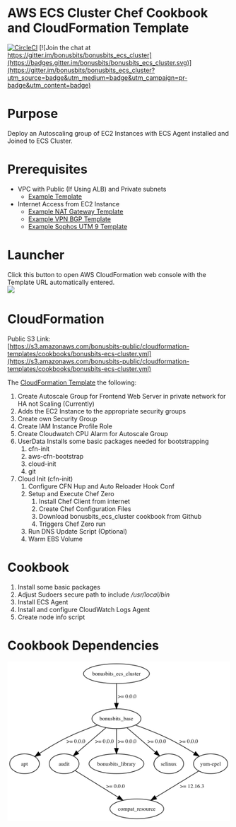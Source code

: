 # AWS ECS Cluster Chef Cookbook and CloudFormation Template
[![CircleCI](https://circleci.com/gh/bonusbits/bonusbits_ecs_cluster.svg?style=shield)](https://circleci.com/gh/bonusbits/bonusbits_ecs_cluster)
[![Join the chat at https://gitter.im/bonusbits/bonusbits_ecs_cluster](https://badges.gitter.im/bonusbits/bonusbits_ecs_cluster.svg)](https://gitter.im/bonusbits/bonusbits_ecs_cluster?utm_source=badge&utm_medium=badge&utm_campaign=pr-badge&utm_content=badge)

# Purpose
Deploy an Autoscaling group of EC2 Instances with ECS Agent installed and Joined to ECS Cluster.

# Prerequisites
* VPC with Public (If Using ALB) and Private subnets
    * [Example Template](https://github.com/bonusbits/cloudformation_templates/blob/master/infrastructure/vpc.yml)
* Internet Access from EC2 Instance
    * [Example NAT Gateway Template](https://github.com/bonusbits/cloudformation_templates/blob/master/infrastructure/nat-gateway.yml)
    * [Example VPN BGP Template](https://github.com/bonusbits/cloudformation_templates/blob/master/infrastructure/vpn-bgp.yml)
    * [Example Sophos UTM 9 Template](https://github.com/bonusbits/cloudformation_templates/blob/master/infrastructure/utm9.yml)

# Launcher
Click this button to open AWS CloudFormation web console with the Template URL automatically entered.<br>
[![](https://s3.amazonaws.com/cloudformation-examples/cloudformation-launch-stack.png)](https://console.aws.amazon.com/cloudformation/home?#/stacks/new?&templateURL=https://s3.amazonaws.com/bonusbits-public/cloudformation-templates/cookbooks/bonusbits-ecs-cluster.yml)

# CloudFormation
Public S3 Link:<br> 
[https://s3.amazonaws.com/bonusbits-public/cloudformation-templates/cookbooks/bonusbits-ecs-cluster.yml](https://s3.amazonaws.com/bonusbits-public/cloudformation-templates/cookbooks/bonusbits-ecs-cluster.yml)

The [CloudFormation Template](https://github.com/bonusbits/bonusbits_ecs_cluster/blob/master/cloudformation/bonusbits-ecs-cluster.yml)  the following:

1. Create Autoscale Group for Frontend Web Server in private network for HA not Scaling (Currently)
2. Adds the EC2 Instance to the appropriate security groups
3. Create own Security Group
4. Create IAM Instance Profile Role
5. Create Cloudwatch CPU Alarm for Autoscale Group
6. UserData
    Installs some basic packages needed for bootstrapping
    1. cfn-init
    2. aws-cfn-bootstrap
    3. cloud-init
    4. git
7. Cloud Init (cfn-init)
    1. Configure CFN Hup and Auto Reloader Hook Conf
    2. Setup and Execute Chef Zero
        1. Install Chef Client from internet
        2. Create Chef Configuration Files
        3. Download bonusbits_ecs_cluster cookbook from Github
        4. Triggers Chef Zero run
    3. Run DNS Update Script (Optional)
    4. Warm EBS Volume  

# Cookbook
1. Install some basic packages
1. Adjust Sudoers secure path to include */usr/local/bin*
2. Install ECS Agent
3. Install and configure CloudWatch Logs Agent
4. Create node info script

# Cookbook Dependencies
![](images/cookbook_dep.png)
